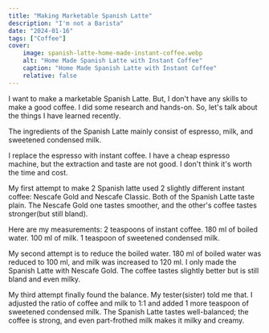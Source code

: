 ```yaml
---
title: "Making Marketable Spanish Latte"
description: "I'm not a Barista"
date: "2024-01-16"
tags: ["Coffee"]
cover:
    image: spanish-latte-home-made-instant-coffee.webp
    alt: "Home Made Spanish Latte with Instant Coffee"
    caption: "Home Made Spanish Latte with Instant Coffee"
    relative: false
---
```


I want to make a marketable Spanish Latte. But, I don't have any skills to make a good coffee. I did some research and hands-on. So, let's talk about the things I have learned recently.

The ingredients of the Spanish Latte mainly consist of espresso, milk, and sweetened condensed milk. 

I replace the espresso with instant coffee. I have a cheap espresso machine, but the extraction and taste are not good. I don't think it's worth the time and cost. 

My first attempt to make 2 Spanish latte used 2 slightly different instant coffee: Nescafe Gold and Nescafe Classic. Both of the Spanish Latte taste plain. The Nescafe Gold one tastes smoother, and the other's coffee tastes stronger(but still bland). 

Here are my measurements: 
2 teaspoons of instant coffee.
180 ml of boiled water.
100 ml of milk.
1 teaspoon of sweetened condensed milk.

My second attempt is to reduce the boiled water. 180 ml of boiled water was reduced to 100 ml, and milk was increased to 120 ml. I only made the Spanish Latte with Nescafe Gold. The coffee tastes slightly better but is still bland and even milky.

My third attempt finally found the balance. My tester(sister) told me that. I adjusted the ratio of coffee and milk to 1:1 and added 1 more teaspoon of sweetened condensed milk. The Spanish Latte tastes well-balanced; the coffee is strong, and even part-frothed milk makes it milky and creamy.

